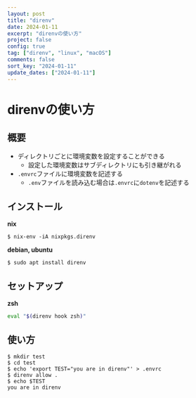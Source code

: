 ```yaml
---
layout: post
title: "direnv"
date: 2024-01-11
excerpt: "direnvの使い方"
project: false
config: true
tag: ["direnv", "linux", "macOS"]
comments: false
sort_key: "2024-01-11"
update_dates: ["2024-01-11"]
---
```


# direnvの使い方

## 概要
 - ディレクトリごとに環境変数を設定することができる
   - 設定した環境変数はサブディレクトリにも引き継がれる
 - `.envrc`ファイルに環境変数を記述する
   - `.env`ファイルを読み込む場合は`.envrc`に`dotenv`を記述する
 
## インストール

**nix**
```console
$ nix-env -iA nixpkgs.direnv
```

**debian, ubuntu**
```console
$ sudo apt install direnv
```

## セットアップ

**zsh**
```sh
eval "$(direnv hook zsh)"
```

## 使い方

```console
$ mkdir test
$ cd test
$ echo 'export TEST="you are in direnv"' > .envrc
$ direnv allow .
$ echo $TEST
you are in direnv
```
